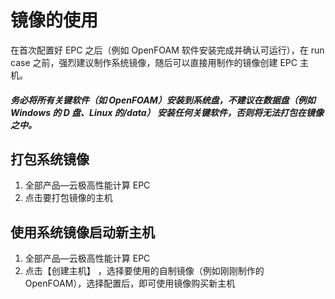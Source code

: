 # 镜像的使用 #

在首次配置好 EPC 之后（例如 OpenFOAM 软件安装完成并确认可运行），在 run case 之前，强烈建议制作系统镜像，随后可以直接用制作的镜像创建 EPC 主机。

##### 务必将所有关键软件（如 OpenFOAM）安装到系统盘，不建议在数据盘（例如 Windows 的 D 盘、Linux 的/data） 安装任何关键软件，否则将无法打包在镜像之中。 

## 打包系统镜像 ## 

1. 全部产品—云极高性能计算 EPC
2. 点击要打包镜像的主机

## 使用系统镜像启动新主机 ## 

1. 全部产品—云极高性能计算 EPC
2. 点击【创建主机】 ，选择要使用的自制镜像（例如刚刚制作的 OpenFOAM），选择配置后，即可使用镜像购买新主机

